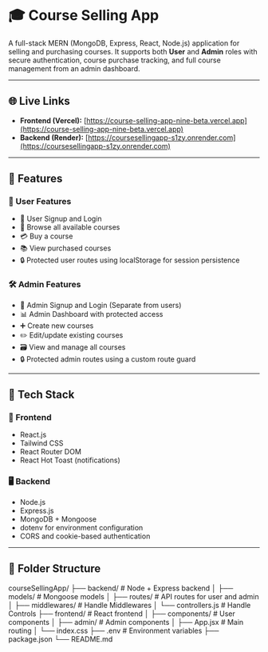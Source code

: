 # 🎓 Course Selling App

A full-stack MERN (MongoDB, Express, React, Node.js) application for selling and purchasing courses. It supports both **User** and **Admin** roles with secure authentication, course purchase tracking, and full course management from an admin dashboard.

---

## 🌐 Live Links

- **Frontend (Vercel):** [https://course-selling-app-nine-beta.vercel.app](https://course-selling-app-nine-beta.vercel.app)
- **Backend (Render):** [https://coursesellingapp-s1zy.onrender.com](https://coursesellingapp-s1zy.onrender.com)

---

## 📌 Features

### 👤 User Features

- 🔐 User Signup and Login
- 🎥 Browse all available courses
- 💳 Buy a course
- 📚 View purchased courses
- 🔒 Protected user routes using localStorage for session persistence

### 🛠️ Admin Features

- 🔐 Admin Signup and Login (Separate from users)
- 📊 Admin Dashboard with protected access
- ➕ Create new courses
- ✏️ Edit/update existing courses
- 🗃️ View and manage all courses
- 🔒 Protected admin routes using a custom route guard

---

## 🧱 Tech Stack

### 🔧 Frontend

- React.js
- Tailwind CSS
- React Router DOM
- React Hot Toast (notifications)

### 🖥️ Backend

- Node.js
- Express.js
- MongoDB + Mongoose
- dotenv for environment configuration
- CORS and cookie-based authentication

---

## 📁 Folder Structure

courseSellingApp/
├── backend/ # Node + Express backend
│ ├── models/ # Mongoose models
│ ├── routes/ # API routes for user and admin
│ ├── middlewares/ # Handle Middlewares
│ └── controllers.js # Handle Controls
├── frontend/ # React frontend
│ ├── components/ # User components
│ ├── admin/ # Admin components
│ ├── App.jsx # Main routing
│ └── index.css
├── .env # Environment variables
├── package.json
└── README.md

